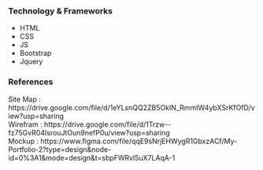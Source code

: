 <h3>Technology & Frameworks</h3>

<ul>
  <li>HTML</li>
  <li>CSS</li>
  <li>JS</li>
  <li>Bootstrap</li>
  <li>Jquery</li>
</ul>

<h3>References</h3>
Site Map : https://drive.google.com/file/d/1eYLsnQQ2ZB5OkIN_RmmIW4ybXSrKfOfD/view?usp=sharing <br>
Wirefram : https://drive.google.com/file/d/1Trzw--fz75GvR04IsrouJtOun9nefP0u/view?usp=sharing<br>
Mockup : https://www.figma.com/file/qqE9sNrjEHWygR1GbxzACf/My-Portfolio-2?type=design&node-id=0%3A1&mode=design&t=sbpFWRvl5uX7LAqA-1
